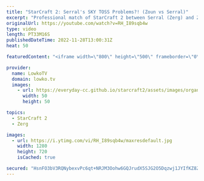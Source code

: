 ```yaml
---
title: "StarCraft 2: Serral's SKY TOSS Problems?! (Zoun vs Serral)"
excerpt: "Professional match of StarCraft 2 between Serral (Zerg) and Zoun (Protoss). This game was played during the offline event of Dreamhack Atlanta. Zerg vs Protoss is considered to be one of Serral's best matchups. He has consistently had a ridiculous winrate against Protoss over the years. In this game"
originalUrl: https://youtube.com/watch?v=RH_I89sqb4w
type: video
length: PT33M16S
publishedDateTime: 2022-11-28T13:00:31Z
heat: 50

featuredContent: "<iframe width=\"800\" height=\"500\" frameborder=\"0\" src=\"https://www.youtube.com/embed/RH_I89sqb4w\" allow=\"accelerometer; autoplay; encrypted-media; gyroscope; picture-in-picture\" allowfullscreen></iframe>"

provider:
  name: LowkoTV
  domain: lowko.tv
  images:
    - url: https://everyday-cc.github.io/starcraft2/assets/images/organizations/lowko.tv-50x50.jpg
      width: 50
      height: 50

topics:
  - StarCraft 2
  - Zerg

images:
  - url: https://i.ytimg.com/vi/RH_I89sqb4w/maxresdefault.jpg
    width: 1280
    height: 720
    isCached: true

secured: "HsnFO3bV3RQNybexvPc6qt+NRJM3Oohw6GQJrudX5SJG2O5Dqzwj1JYIfKZ8ZPbgbUBg5AHdsoEVxHXhiZLVJVxvIr3Pm68aWrH+YmoMfkWR45QR8kOhQmJnrvPMSWMIrh8j/YtJ5zHvsUZROb1HqA9ZoVpXfjm7R4KiopBIiMajhRLq+pQ6xpAJW7T/nLH+k/EYrVP0lBCuTeHUEIKVxmD1tpTz93F1cjlptCdgNXEEoMsKIOetUwKFsBmfo0YHW29Ofq7VQSSfNhUeKrGuAwNSimHI/Si00j5MmALxqd1Ptgo581GI4Zko+PIA9UpM414Qu/A/SRzW+cTHI6tHg0q3fesvxyetAF75AlJvrqhiBoZ8hv/NmntOpPy4L4hv2Li+XeZM8DqQQAkiCcpRSkDJffuO3HVYGuQ0EG85TFw=;VCfV7twEcDUHPdC7JicEOw=="
---
```


